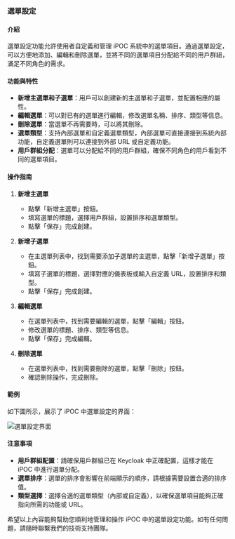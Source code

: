 ### 選單設定

#### 介紹

選單設定功能允許使用者自定義和管理 iPOC 系統中的選單項目。通過選單設定，可以方便地添加、編輯和刪除選單，並將不同的選單項目分配給不同的用戶群組，滿足不同角色的需求。

#### 功能與特性

- **新增主選單和子選單**：用戶可以創建新的主選單和子選單，並配置相應的屬性。
- **編輯選單**：可以對已有的選單進行編輯，修改選單名稱、排序、類型等信息。
- **刪除選單**：當選單不再需要時，可以將其刪除。
- **選單類型**：支持內部選單和自定義選單類型，內部選單可直接連接到系統內部功能，自定義選單則可以連接到外部 URL 或自定義功能。
- **用戶群組分配**：選單可以分配給不同的用戶群組，確保不同角色的用戶看到不同的選單項目。

#### 操作指南

1. **新增主選單**
    - 點擊「新增主選單」按鈕。
    - 填寫選單的標題，選擇用戶群組，設置排序和選單類型。
    - 點擊「保存」完成創建。

2. **新增子選單**
    - 在主選單列表中，找到需要添加子選單的主選單，點擊「新增子選單」按鈕。
    - 填寫子選單的標題，選擇對應的儀表板或輸入自定義 URL，設置排序和類型。
    - 點擊「保存」完成創建。

3. **編輯選單**
    - 在選單列表中，找到需要編輯的選單，點擊「編輯」按鈕。
    - 修改選單的標題、排序、類型等信息。
    - 點擊「保存」完成編輯。

4. **刪除選單**
    - 在選單列表中，找到需要刪除的選單，點擊「刪除」按鈕。
    - 確認刪除操作，完成刪除。

#### 範例

如下圖所示，展示了 iPOC 中選單設定的界面：

![選單設定界面](../images/iPOC頁面_設定-選單設定.jpg)

#### 注意事項

- **用戶群組配置**：請確保用戶群組已在 Keycloak 中正確配置，這樣才能在 iPOC 中進行選單分配。
- **選單排序**：選單的排序會影響在前端顯示的順序，請根據需要設置合適的排序值。
- **類型選擇**：選擇合適的選單類型（內部或自定義），以確保選單項目能夠正確指向所需的功能或 URL。

希望以上內容能夠幫助您順利地管理和操作 iPOC 中的選單設定功能。如有任何問題，請隨時聯繫我們的技術支持團隊。
